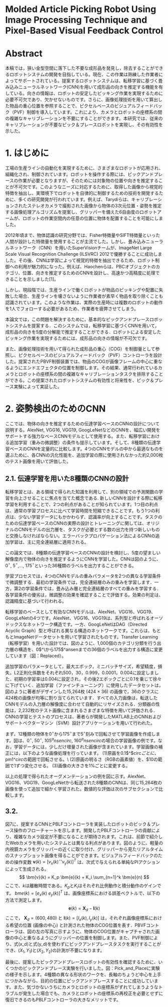# Molded Article Picking Robot Using Image Processing Technique and Pixel-Based Visual Feedback Control

# Abstract

本稿では，狭い金型空間に落下した不要な成形品を発見し，除去することができるロボットシステムの開発を目指している。現在、この作業は熟練した作業者によってサポートされている。提案するロボットシステムは、転移学習に基づく畳み込みニューラルネットワーク(CNN)を用いて成形品の向きを推定する機能を有している。向きの情報は、ロボットの安定したピッキング作業を実現するために必要不可欠であり、欠かせないものです。さらに、画像処理技術を用いて算出した物品の重心位置を参照することで、ピクセルベースのビジュアルフィードバック（PVF）制御を導入しています。これにより、カメラとロボットの座標系の間の複雑なキャリブレーションを不要にすることができます。本研究では、従来のキャリブレーションが不要なピック＆プレースロボットを実現し、その有効性を示した。

# 1. はじめに

工場の生産ラインの自動化を実現するために、さまざまなロボットが応用され、組織化され、制御されています。ロボットを操作する際には、ピックアンドプレースの作業が必要となりますが、そのためには対象物の位置や向きを推定することが不可欠です。このようなニーズに対応するために、取得した画像から視覚的特徴を抽出し、実環境下でロボットを自律的に制御するための技術を開発するために、多くの研究開発が行われています。例えば、Tarydiらは、キャリブレーションされたステレオカメラで撮影された画像から物体の3次元位置・姿勢を推定する画像処理アルゴリズムを提案し、グリッパーを備えた6自由度のロボットアームが、ロボットの作業空間内の任意の位置に物体を配置することを可能にしました。

2012年頃まで、物体認識の研究分野では、Fisher特徴量やSIFT特徴量といった人間が設計した特徴量を使用することが主流でした。しかし、畳み込みニューラルネットワーク（CNN）を用いたSuperVisionチームが、ImageNet Large Scale Visual Recognition Challenge (ILSVRC) 2012で優勝することに成功しました。その後、CNNは学習によって視覚的特徴を抽出できるため、ロボット制御への利用が魅力的になった。例えば、Haochenらは、PBCオブジェクトのカテゴリ、位置、向きを推定するためのCNNを設計し、高速かつ高精度に処理できることを示しました[1]。

しかし、現段階では、生産ラインで働くロボットが物品のピッキングや配置に失敗した場合、生産ラインを壊さないように作業者が素早く物品を取り除くことも認識されています。このような作業は、実際の生産時には複数のロボットの動作を1人でフォローする必要があるため、作業者を疲弊させてしまう。

本論文では，この問題を解決するために，基本的なピックアンドプレースロボットシステムを提案する．このシステムでは，転移学習に基づくCNNを用いて，成形品の向きを5度の分解能で推定することができる．ロボットによる安定したピッキング作業を実現するためには、成形品の向きの情報が不可欠です。

また、画像処理技術を用いて得られた成形品の重心（COG）を制御量として参照し、ピクセルベースのビジュアルフィードバック（PVF）コントローラを設計した。提案されたPBVF制御装置では、物品のCOGが画像フレームの中心に重なるようにエンドエフェクタの位置を制御します。その結果、通常行われているカメラとロボットの座標系の間の複雑なキャリブレーションタスクを排除することができる。この提案されたロボットシステムの有効性と将来性を、ピック＆プレース実験によって実証した。

# 2. 姿勢検出のためのCNN

ここでは、物体の向きを推定するための伝達学習ベースのCNNの設計について説明する。AlexNet, VGG16, VGG19, GoogLeNetなどのCNNを、幅広い開発をサポートする強力なベースCNNモデルとして使用する。また、転移学習における追加学習（重みの微調整）の条件も提示しています。そして、8種類の伝達学習ベースのCNNを定量的に比較します。4つのCNNモデルの中から最適なものを選ぶために、各CNNの汎化性能を、追加学習の際に使用されなかった約2,000枚のテスト画像を用いて評価した。

## 2.1. 伝達学習を用いた8種類のCNNの設計

転移学習とは、ある領域で得られた知識を利用して、別の領域での予測関数の学習を向上させることに焦点を当てた概念である. 新しいCNNを設計する際に転移学習を利用することで、2つの利点があることが知られています。1つ目の利点は、通常の学習プロセスに比べて学習時間を短縮できることです。もう1つの利点は、少ない学習データにもかかわらず、認識率が向上することです。タスクのための伝達学習ベースのCNNの実際の設計とトレーニングに関しては、オリジナルのCNNモデルの出力層を、タスクが必要とする数の出力を持つ新しいものと交換しなければならない。エラーバックプロパゲーション法によるCNNの追加学習は、主に完全連結層に適用される。

この論文では、8種類の伝達学習ベースのCNNの設計を検討し、5度の望ましい解像度内で物体の向きを推定するようにCNNを学習した。CNNは図のように、0$^\circ$, 5$^\circ$,..., 175$^\circ$といった36種類のラベルを出力することができる。

学習プロセスでは，4つのCNNモデルの重みパラメータを2つの異なる学習条件で微調整する．最初の学習条件では，完全連結層のみの重みを学習します．一方，第2の学習条件では，畳み込み層と完全連結層のすべての重みを学習する．各学習条件の優劣は，微調整の効果を確認することで評価する。効果の判定は、認識精度に基づいて行われる。

転移学習のベースとして有効なCNNモデルは、AlexNet、VGG16、VGG19、GoogLeNetの4つです。AlexNet、VGG16、VGG19は、系列型と呼ばれるオーソドックスなネットワーク構造です。一方、GoogLeNetはDAG（Directed Acyclic Graph）型と呼ばれる異なる構造のネットワークです。これらは、もともとImageNetデータセットを用いて学習されたものです。Transfer Learning（転移学習）を用いた設計では、図のように、1,000個のカテゴリ分類を行う出力層の構造を、0$^\から175$^ansenまでの36個のラベルを出力する構造に変更しています（図：Replaced）。

追加学習のパラメータとして，最大エポック，ミニバッチサイズ，希望精度，損失，L2正則化係数をそれぞれ500，30，0.999，0.0001，0.004に設定しました．初期の学習率は0.004に設定され，その後2エポックごとに0.1を乗じて徐々に下げていく．追加学習（ファインチューニング）に使用したデータセットは，図のように著者がデザインした15,264枚 (424 $\times$ 36) の画像で，36のクラスに424枚の画像が均等に割り当てられています．すべての入力画像は，転送したCNNモデルの入力層の解像度に合わせて自動的にリサイズされる．分類器の性能は，2,232枚のテスト画像に含まれるさまざまな特徴を用いて評価される．CNNの学習とテストのプロセスは、著者らが開発したMATLAB上のCNNおよびサポートベクターマシン（SVM）設計アプリケーションを用いて行われた。

まず、12種類の物体を0$^\circ$から175$^\circ$まで5$^\circ$刻みで回転させて学習画像を作成します。図は、0$^\circ$, 50$^\circ$, 105$^ansencirc$, 160$^ansencirc$の場合の学習画像の例です。なお，学習データには，少しだけ増量された画像が含まれています。学習画像の補正には，以下のような画像処理を行っています。
(1)原画を0.1$^$circ$ごとに、$pm$1$^$circ$の範囲で回転させる。\\
(2)原画の明るさ（RGBの画素値）を、$\$10$の範囲で1ずつ変化させる。
(3)画像の大きさを$1\%$ごとに変更する。

以上の処理で得られたオーグメンテーションの例を図に示す。AlexNet、VGG16、VGG19、GoogLeNetから転送された8種類のCNNは、同じ15,264枚の画像を使って追加で細かく学習された。数値的な評価は次のサブセクションで比較します。

## 3.2.

図7に、提案するCNNとPBLFコントローラを実装したロボットのピック＆プレース操作のフローチャートを示します。開発したPBLFコントローラの貢献により、複雑なカメラ設定が不要になることが期待されます。これは、前節で紹介したWebカメラを用いたシステムとは異なる利点があります。図のように、軽量の内視鏡カメラをグリッパーの近くに取り付け、グリッパーから見たリアルタイムのスナップショット画像を得ることができます。ビジュアルフィードバックのための操作変数 $\bm{v}(k)=[v_x(k) ˶ 'v_y(k)] ^T$ は、次式で与えられる単純なPIアクションによって生成される。
$$
\bm{v}(k) = K_p \bm{e}(k) + K_i \sum_{n=1}^k \bm{e}(n)
$$
ここで、$k$は離散時間である。$K_p$と$K_i$はそれぞれ比例動作と積分動作のゲインです。
$bm{e}(k) = [e_x(k) \ e_y(k)]^T$ は、画像座標系における誤差ベクトルで、以下の方法で測定します。
$$
\bm{e}(k) = \bm{X}_d - \bm{I}(k)
$$
ここで， $\bm{X}_d = (600 , 480)$ と $\bm{I}(k) = \left[ I_x(k) , I_y(k) \right]$ は，それぞれ画像座標系における希望の位置 (画像の中心) と計測された物体のCOG位置を表す．PBVFコントローラは、図の左の写真に示すように、物体のCOG位置がキャプチャされた画像の中心と重なるようにグリッパーの位置を制御します。また、PVF制御により、式(x_d)と式(y_d)を使わずにピックアンドプレースタスクを実行することができ、$(X_1 , Y_1)$と$(X_2 , Y_2)$の計測が不要になります。

最後に、提案したピックアンドプレースロボットの有効性を確認するために、いくつかのピックアンドプレース実験を行いました。図：Pick_and_Placeに実験の様子を示します。4種類の異なる形状のワークを、長軸のちょうど中心を上手につかみながら、目的の位置にピックアンドプレースすることに成功しています。また、気づかないうちにカメラとロボットの座標系がずれてしまうようなトラブルが発生した場合でも、カメラとロボットの座標系の再校正を必要とせずに復旧できるのもPBLFコントローラの大きなメリットです。